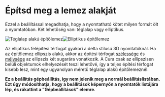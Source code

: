# Építsd meg a lemez alakját

Ezzel a beállítással megadhatja, hogy a nyomtatható kötet milyen formát ölt a nyomtatóban. Két lehetőség van: téglalap vagy elliptikus.

![Téglalap alakú építőlemez](../images/machine_shape_rectangular.png)![Elliptikus építőlemez](../images/machine_shape_elliptic.png)

Az elliptikus felépítési térfogat gyakori a delta stílusú 3D nyomtatóknál. Ha az építőlemez ellipszis alakú, akkor az építési térfogat [szélessége](machine_width.md) és [mélysége](machine_depth.md) az ellipszis két sugarára vonatkozik. A Cura csak az ellipszisen belüli objektumok elhelyezését teszi lehetővé, így a teljes építési térfogat kisebb lesz, mint egy ugyanolyan méretű téglalap alakú építőlemeznél.

**Ez a beállítás gépbeállítás, így nem jelenik meg a normál beállításlistában. Ezt úgy módosíthatja, hogy a beállítások képernyőn a nyomtatók listájára lép, és rákattint a "Gépbeállítások" elemre.**

